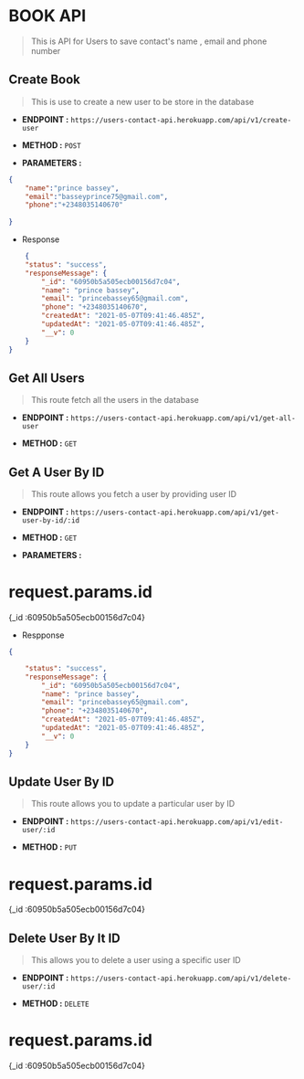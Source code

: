 # BOOK API

> This is API for Users to save contact's name , email and phone number 

## Create Book

> This is use to create a new user to be store in the database
- **ENDPOINT :**   `https://users-contact-api.herokuapp.com/api/v1/create-user`

- **METHOD :** `POST`

- **PARAMETERS :**
```JSON
{
    "name":"prince bassey",
    "email":"basseyprince75@gmail.com",
    "phone":"+2348035140670"
    
}
```
- Response

```JSON
    {
    "status": "success",
    "responseMessage": {
        "_id": "60950b5a505ecb00156d7c04",
        "name": "prince bassey",
        "email": "princebassey65@gmail.com",
        "phone": "+2348035140670",
        "createdAt": "2021-05-07T09:41:46.485Z",
        "updatedAt": "2021-05-07T09:41:46.485Z",
        "__v": 0
    }
}
```

## Get All Users
> This route fetch all the users in the database

- **ENDPOINT :**  `https://users-contact-api.herokuapp.com/api/v1/get-all-user`

- **METHOD :** `GET`

## Get A User By ID
> This route allows you fetch a user by providing user ID

- **ENDPOINT :** `https://users-contact-api.herokuapp.com/api/v1/get-user-by-id/:id`

- **METHOD :** `GET`

- **PARAMETERS :**
# request.params.id
{_id :60950b5a505ecb00156d7c04}

- Respponse
```JSON
{

    "status": "success",
    "responseMessage": {
        "_id": "60950b5a505ecb00156d7c04",
        "name": "prince bassey",
        "email": "princebassey65@gmail.com",
        "phone": "+2348035140670",
        "createdAt": "2021-05-07T09:41:46.485Z",
        "updatedAt": "2021-05-07T09:41:46.485Z",
        "__v": 0
    }
}
```
## Update User By ID
> This route allows you to update a particular user by ID

- **ENDPOINT :** `https://users-contact-api.herokuapp.com/api/v1/edit-user/:id`

- **METHOD :** `PUT`
# request.params.id
{_id :60950b5a505ecb00156d7c04}


## Delete User By It ID
> This allows you to delete a user using a specific user ID 
- **ENDPOINT :** `https://users-contact-api.herokuapp.com/api/v1/delete-user/:id`

- **METHOD :** `DELETE`
# request.params.id
{_id :60950b5a505ecb00156d7c04}
